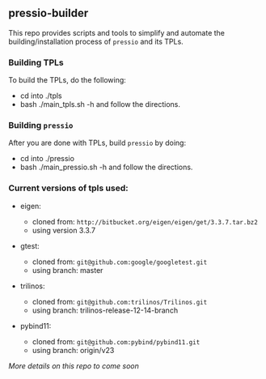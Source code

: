 
## pressio-builder

This repo provides scripts and tools to simplify
and automate the building/installation process of `pressio` and its TPLs.

### Building TPLs
To build the TPLs, do the following:
- cd into ./tpls
- bash ./main_tpls.sh -h
and follow the directions.


### Building `pressio`
After you are done with TPLs, build `pressio` by doing:
- cd into ./pressio
- bash ./main_pressio.sh -h
and follow the directions.


### Current versions of tpls used:

* eigen:
  - cloned from: `http://bitbucket.org/eigen/eigen/get/3.3.7.tar.bz2`
  - using version 3.3.7

* gtest:
  - cloned from: `git@github.com:google/googletest.git`
  - using branch: master

* trilinos:
  - cloned from: `git@github.com:trilinos/Trilinos.git`
  - using branch: trilinos-release-12-14-branch

* pybind11:
  - cloned from: `git@github.com:pybind/pybind11.git`
  - using branch: origin/v23

*More details on this repo to come soon*
